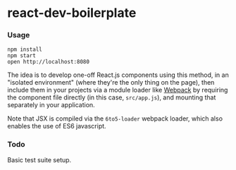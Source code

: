 # react-dev-boilerplate

### Usage

```
npm install
npm start
open http://localhost:8080
```

The idea is to develop one-off React.js components using this method, in an "isolated environment" (where they're the only thing on the page), then include them in your projects via a module loader like [Webpack](http://webpack.github.io) by  requiring the component file directly (in this case, `src/app.js`), and mounting that separately in your application.

Note that JSX is compiled via the `6to5-loader` webpack loader, which also enables the use of ES6 javascript.

### Todo

Basic test suite setup.